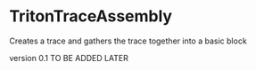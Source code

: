 # TritonTraceAssembly
Creates a trace and gathers the trace together into a basic block


version 0.1
TO BE ADDED LATER
